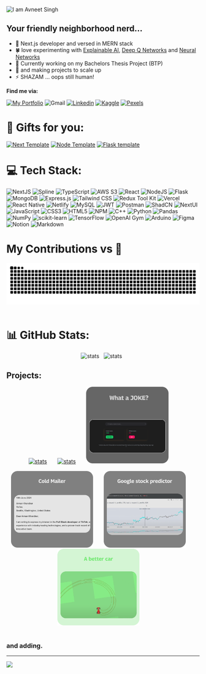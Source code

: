 ![I am Avneet Singh](https://img.shields.io/badge/I%20am%20Avneet%20Singh-b?style=for-the-badge&label=Hey%20there!&color=black&link=https%3A%2F%2Fparody-portfolio.vercel.app%2F)
## Your friendly neighborhood nerd...

- 🧐 Next.js developer and versed in MERN stack
- 🍀 love experimenting with [Explainable AI](https://drive.google.com/file/d/1TlxDpFiHSNI7NV5h4QK46R2PioU7M5lJ/view), [Deep Q Networks](https://github.com/avneets2103/RL-stock-predictor) and [Neural Networks](https://github.com/avneets2103/BotNet-detection/tree/main)
- 🔭 Currently working on my Bachelors Thesis Project (BTP)
- 🌱 and making projects to scale up
- ⚡ SHAZAM ... oops still human! 

**Find me via:**

[![My Portfolio](https://img.shields.io/badge/My%20Portfolio-black?style=for-the-badge&color=%23FF4301&link=https%3A%2F%2Fparody-portfolio.vercel.app%2F)](https://the-lore.vercel.app/)
![Gmail](https://img.shields.io/badge/Gmail-b?style=for-the-badge&logo=gmail&logoColor=white&color=%23EA4335&link=mailto%3Aavneets2103%40gmail.com)
[![Linkedin](https://img.shields.io/badge/Linkedin-b?style=for-the-badge&logo=linkedin&logoColor=white&color=%230A66C2&link=https%3A%2F%2Fwww.linkedin.com%2Fin%2Favneets2103%2F)](https://www.linkedin.com/in/avneets2103/)
[![Kaggle](https://img.shields.io/badge/Kaggle-b?style=for-the-badge&logo=kaggle&logoColor=white&color=%2320BEFF&link=https%3A%2F%2Fwww.kaggle.com%2Favneets2103)](https://www.kaggle.com/avneets2103)
[![Pexels](https://img.shields.io/badge/Pexels-asa?style=for-the-badge&logo=pexels&logoColor=%2305A081&labelColor=black&color=%2305A081)](https://www.pexels.com/@avneet-singh-1592548633)
<be>

# 🎁 Gifts for you:
[![Next Template](https://img.shields.io/badge/My%20Next.js%20Frontend%20Template-adcs?style=for-the-badge&logo=Next.js&logoColor=black&labelColor=white&color=white&link=https%3A%2F%2Fgithub.com%2Favneets2103%2FNEXT-Frontend-Template)](https://github.com/avneets2103/NEXT-Frontend-Template)
[![Node Template](https://img.shields.io/badge/My%20Node.js%20Backend%20Template-adcs?style=for-the-badge&logo=Node.js&logoColor=white&labelColor=%2357811b&color=%2357811b&link=https%3A%2F%2Fgithub.com%2Favneets2103%2FNEXT-Frontend-Template)](https://github.com/avneets2103/NodeJS-Backend-Template)
[![Flask template](https://img.shields.io/badge/flask%20backend%20template-adcad?style=for-the-badge&logo=flask&logoColor=white&labelColor=black&color=black)](https://github.com/avneets2103/Flask-template)

# 💻 Tech Stack:
![NextJS](https://img.shields.io/badge/NextJS-black?style=for-the-badge&logo=Next.js&logoColor=white&color=black)
![Spline](https://img.shields.io/badge/Spline-adcad?style=for-the-badge&logo=circle&logoColor=white&color=%23DA26C0)
![TypeScript](https://img.shields.io/badge/Typescript-b?style=for-the-badge&logo=typescript&logoColor=white&color=3178C6)
![AWS S3](https://img.shields.io/badge/AWS%20S3-adcs?style=for-the-badge&logo=amazons3&logoColor=white&labelColor=%23569A31&color=%23569A31)
![React](https://img.shields.io/badge/react-%2320232a.svg?style=for-the-badge&logo=react&logoColor=%2361DAFB)
![NodeJS](https://img.shields.io/badge/node.js-6DA55F?style=for-the-badge&logo=node.js&logoColor=white)
![Flask](https://img.shields.io/badge/flask-adcad?style=for-the-badge&logo=flask&logoColor=%23000000&labelColor=white&color=white)
![MongoDB](https://img.shields.io/badge/MongoDB-%234ea94b.svg?style=for-the-badge&logo=mongodb&logoColor=white)
![Express.js](https://img.shields.io/badge/express.js-%23404d59.svg?style=for-the-badge&logo=express&logoColor=%2361DAFB)
![Tailwind CSS](https://img.shields.io/badge/Tailwind-b?style=for-the-badge&logo=tailwindcss&logoColor=black&color=06B6D4)
![Redux Tool Kit](https://img.shields.io/badge/Redux%20Tool%20Kit-b?style=for-the-badge&logo=redux&logoColor=white&color=764ABC)
![Vercel](https://img.shields.io/badge/vercel-%23000000.svg?style=for-the-badge&logo=vercel&logoColor=white)
![React Native](https://img.shields.io/badge/React%20Native-asa?style=for-the-badge&logo=react&logoColor=black&labelColor=%2361dafb&color=%2361DAFB)
![Netlify](https://img.shields.io/badge/netlify-%23000000.svg?style=for-the-badge&logo=netlify&logoColor=#00C7B7)
![MySQL](https://img.shields.io/badge/mysql-%2300f.svg?style=for-the-badge&logo=mysql&logoColor=white)
![JWT](https://img.shields.io/badge/JWT-b?style=for-the-badge&logo=jsonwebtokens&logoColor=white&color=%23000000)
![Postman](https://img.shields.io/badge/Postman-FF6C37?style=for-the-badge&logo=postman&logoColor=white)
![ShadCN](https://img.shields.io/badge/ShadCN-black?style=for-the-badge&logo=shadcnui&logoColor=white&color=B266FF)
![NextUI](https://img.shields.io/badge/NextUI-black?style=for-the-badge&logo=nextui&logoColor=black&color=CCFFFF)
![JavaScript](https://img.shields.io/badge/javascript-%23323330.svg?style=for-the-badge&logo=javascript&logoColor=%23F7DF1E)
![CSS3](https://img.shields.io/badge/css3-%231572B6.svg?style=for-the-badge&logo=css3&logoColor=white)
![HTML5](https://img.shields.io/badge/html5-%23E34F26.svg?style=for-the-badge&logo=html5&logoColor=white)
![NPM](https://img.shields.io/badge/NPM-%23000000.svg?style=for-the-badge&logo=npm&logoColor=white)
![C++](https://img.shields.io/badge/c++-%2300599C.svg?style=for-the-badge&logo=c%2B%2B&logoColor=white)
![Python](https://img.shields.io/badge/python-3670A0?style=for-the-badge&logo=python&logoColor=ffdd54)
![Pandas](https://img.shields.io/badge/pandas-%23150458.svg?style=for-the-badge&logo=pandas&logoColor=white)
![NumPy](https://img.shields.io/badge/numpy-%23013243.svg?style=for-the-badge&logo=numpy&logoColor=white)
![scikit-learn](https://img.shields.io/badge/scikit--learn-%23F7931E.svg?style=for-the-badge&logo=scikit-learn&logoColor=white)
![TensorFlow](https://img.shields.io/badge/TensorFlow-%23FF6F00.svg?style=for-the-badge&logo=TensorFlow&logoColor=white)
![OpenAI Gym](https://img.shields.io/badge/OpenAI%20Gym-b?style=for-the-badge&logo=openaigym&logoColor=black&color=%230081A5)
![Arduino](https://img.shields.io/badge/-Arduino-00979D?style=for-the-badge&logo=Arduino&logoColor=white)
![Figma](https://img.shields.io/badge/figma-%23F24E1E.svg?style=for-the-badge&logo=figma&logoColor=white)
![Notion](https://img.shields.io/badge/Notion-%23000000.svg?style=for-the-badge&logo=notion&logoColor=white)
![Markdown](https://img.shields.io/badge/markdown-%23000000.svg?style=for-the-badge&logo=markdown&logoColor=white)

# My Contributions vs 🐍
<div>
  <div align = "center">
    <img alt="snake eating my contributions" src="https://raw.githubusercontent.com/avneets2103/avneets2103/output/github-contribution-grid-snake-dark.svg" />
  </div>
  <br/>
</div>

# 📊 GitHub Stats:
<div align="center">
  <img alt="stats"  height="150px" src = "https://github-readme-stats.vercel.app/api?username=avneets2103&theme=tokyonight&show_icons=true&hide_border=false&count_private=true"/>
  &nbsp;
  <img alt="stats" src = "https://github-readme-streak-stats.herokuapp.com/?user=avneets2103&theme=tokyonight&count_private=true" height="150px"/>
  &nbsp;
<!--   <img alt="stats" src = "https://github-readme-stats.vercel.app/api/top-langs/?username=avneets2103&theme=tokyonight&show_icons=true&hide_border=false&layout=compact&count_private=true" height="200px"/> -->
</div>

## **Projects**:
<div align="center">
  <a href="https://isha-five.vercel.app/" target="_blank"><img alt="stats"  height="200px" src = "https://github.com/user-attachments/assets/6680d481-9704-4377-b76e-7be63d69188a"/></a>  &nbsp; &nbsp; &nbsp;
  <a href="https://github.com/avneets2103/TheLore"><img alt="stats"  height="200px" src = "https://github.com/user-attachments/assets/512589c4-b7b5-4c62-b104-8774e3df75b5"/></a> &nbsp; &nbsp; &nbsp;
  <a href="https://github.com/avneets2103/What_a_Joke" target="_blank"><img alt="stats"  height="200px" src = "./img/whatAJoke.svg"/></a>  &nbsp; &nbsp; &nbsp;
  <br/>
  <br/>
  <a href="https://github.com/avneets2103/coldMailer" target="_blank"><img alt="stats"  height="200px" src = "./img/coldmailer.svg"/></a>  &nbsp; &nbsp; &nbsp;
  <a href="https://github.com/avneets2103/Google-stock-predictor" target="_blank"><img alt="stats"  height="200px" src = "./img/stocls.svg"/></a>  &nbsp; &nbsp; &nbsp;
  <a href="https://github.com/avneets2103/Car-racing-RL" target="_blank"><img alt="stats"  height="200px" src = "./img/bettercar.svg"/></a>  &nbsp; &nbsp; &nbsp;
  <br/>
  <br/>
<!--   <a href="https://github.com/avneets2103/BlogSite" target="_blank"><img alt="stats"  height="200px" src = "./img/biloog.svg"/></a>  &nbsp; &nbsp; &nbsp; -->
<!--   <a href="https://github.com/avneets2103/Photography-portfolio" target="_blank"><img alt="stats"  height="200px" src = "./img/photography.svg"/></a>  &nbsp; &nbsp; &nbsp; -->
<!--   <a href="https://github.com/avneets2103/Amazon-clone" target="_blank"><img alt="stats"  height="200px" src = "./img/amazon.svg"/></a>  &nbsp; &nbsp; &nbsp; -->
</div>

### and adding.

---
[![](https://visitcount.itsvg.in/api?id=avneets2103&icon=0&color=0)](https://visitcount.itsvg.in)
